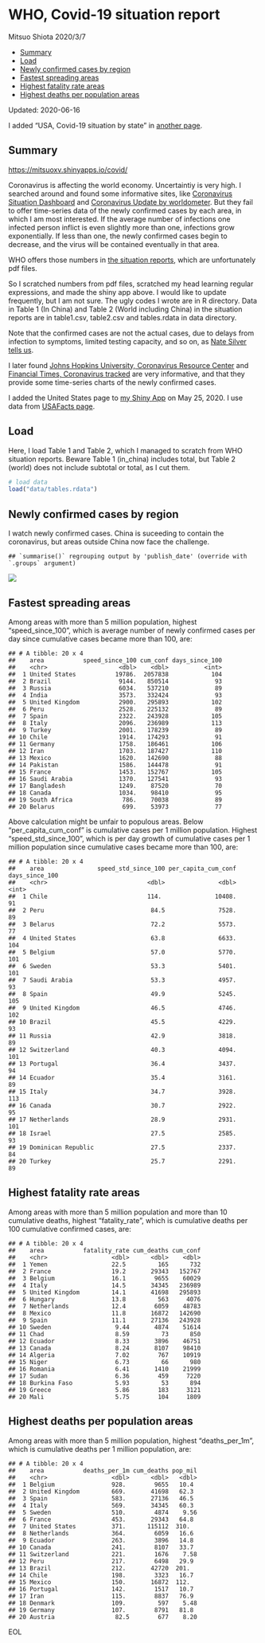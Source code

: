 WHO, Covid-19 situation report
================
Mitsuo Shiota
2020/3/7

  - [Summary](#summary)
  - [Load](#load)
  - [Newly confirmed cases by region](#newly-confirmed-cases-by-region)
  - [Fastest spreading areas](#fastest-spreading-areas)
  - [Highest fatality rate areas](#highest-fatality-rate-areas)
  - [Highest deaths per population
    areas](#highest-deaths-per-population-areas)

Updated: 2020-06-16

I added “USA, Covid-19 situation by state” in [another page](USA.md).

## Summary

<https://mitsuoxv.shinyapps.io/covid/>

Coronavirus is affecting the world economy. Uncertaintiy is very high. I
searched around and found some informative sites, like [Coronavirus
Situation
Dashboard](https://who.maps.arcgis.com/apps/opsdashboard/index.html#/c88e37cfc43b4ed3baf977d77e4a0667)
and [Coronavirus Update by
worldometer](https://www.worldometers.info/coronavirus/). But they fail
to offer time-series data of the newly confirmed cases by each area, in
which I am most interested. If the average number of infections one
infected person inflict is even slightly more than one, infections grow
exponentially. If less than one, the newly confirmed cases begin to
decrease, and the virus will be contained eventually in that area.

WHO offers those numbers in [the situation
reports](https://www.who.int/emergencies/diseases/novel-coronavirus-2019/situation-reports/),
which are unfortunately pdf files.

So I scratched numbers from pdf files, scratched my head learning
regular expressions, and made the shiny app above. I would like to
update frequently, but I am not sure. The ugly codes I wrote are in R
directory. Data in Table 1 (In China) and Table 2 (World including
China) in the situation reports are in table1.csv, table2.csv and
tables.rdata in data directory.

Note that the confirmed cases are not the actual cases, due to delays
from infection to symptoms, limited testing capacity, and so on, as
[Nate Silver tells
us](https://fivethirtyeight.com/features/coronavirus-case-counts-are-meaningless/).

I later found [Johns Hopkins University, Coronavirus Resource
Center](https://coronavirus.jhu.edu/) and [Financial Times, Coronavirus
tracked](https://www.ft.com/content/a26fbf7e-48f8-11ea-aeb3-955839e06441)
are very informative, and that they provide some time-series charts of
the newly confirmed cases.

I added the United States page to [my Shiny
App](https://mitsuoxv.shinyapps.io/covid/) on May 25, 2020. I use data
from [USAFacts
page](https://usafacts.org/visualizations/coronavirus-covid-19-spread-map/).

## Load

Here, I load Table 1 and Table 2, which I managed to scratch from WHO
situation reports. Beware Table 1 (in\_china) includes total, but Table
2 (world) does not include subtotal or total, as I cut them.

``` r
# load data
load("data/tables.rdata")
```

## Newly confirmed cases by region

I watch newly confirmed cases. China is suceeding to contain the
coronavirus, but areas outside China now face the challenge.

    ## `summarise()` regrouping output by 'publish_date' (override with `.groups` argument)

![](README_files/figure-gfm/chart-1.png)<!-- -->

## Fastest spreading areas

Among areas with more than 5 million population, highest
“speed\_since\_100”, which is average number of newly confirmed cases
per day since cumulative cases became more than 100, are:

    ## # A tibble: 20 x 4
    ##    area           speed_since_100 cum_conf days_since_100
    ##    <chr>                    <dbl>    <dbl>          <int>
    ##  1 United States           19786.  2057838            104
    ##  2 Brazil                   9144.   850514             93
    ##  3 Russia                   6034.   537210             89
    ##  4 India                    3573.   332424             93
    ##  5 United Kingdom           2900.   295893            102
    ##  6 Peru                     2528.   225132             89
    ##  7 Spain                    2322.   243928            105
    ##  8 Italy                    2096.   236989            113
    ##  9 Turkey                   2001.   178239             89
    ## 10 Chile                    1914.   174293             91
    ## 11 Germany                  1758.   186461            106
    ## 12 Iran                     1703.   187427            110
    ## 13 Mexico                   1620.   142690             88
    ## 14 Pakistan                 1586.   144478             91
    ## 15 France                   1453.   152767            105
    ## 16 Saudi Arabia             1370.   127541             93
    ## 17 Bangladesh               1249.    87520             70
    ## 18 Canada                   1034.    98410             95
    ## 19 South Africa              786.    70038             89
    ## 20 Belarus                   699.    53973             77

Above calculation might be unfair to populous areas. Below
“per\_capita\_cum\_conf” is cumulative cases per 1 million population.
Highest “speed\_std\_since\_100”, which is per day growth of cumulative
cases per 1 million population since cumulative cases became more than
100, are:

    ## # A tibble: 20 x 4
    ##    area               speed_std_since_100 per_capita_cum_conf days_since_100
    ##    <chr>                            <dbl>               <dbl>          <int>
    ##  1 Chile                            114.               10408.             91
    ##  2 Peru                              84.5               7528.             89
    ##  3 Belarus                           72.2               5573.             77
    ##  4 United States                     63.8               6633.            104
    ##  5 Belgium                           57.0               5770.            101
    ##  6 Sweden                            53.3               5401.            101
    ##  7 Saudi Arabia                      53.3               4957.             93
    ##  8 Spain                             49.9               5245.            105
    ##  9 United Kingdom                    46.5               4746.            102
    ## 10 Brazil                            45.5               4229.             93
    ## 11 Russia                            42.9               3818.             89
    ## 12 Switzerland                       40.3               4094.            101
    ## 13 Portugal                          36.4               3437.             94
    ## 14 Ecuador                           35.4               3161.             89
    ## 15 Italy                             34.7               3928.            113
    ## 16 Canada                            30.7               2922.             95
    ## 17 Netherlands                       28.9               2931.            101
    ## 18 Israel                            27.5               2585.             93
    ## 19 Dominican Republic                27.5               2337.             84
    ## 20 Turkey                            25.7               2291.             89

## Highest fatality rate areas

Among areas with more than 5 million population and more than 10
cumulative deaths, highest “fatality\_rate”, which is cumulative deaths
per 100 cumulative confirmed cases, are:

    ## # A tibble: 20 x 4
    ##    area           fatality_rate cum_deaths cum_conf
    ##    <chr>                  <dbl>      <dbl>    <dbl>
    ##  1 Yemen                  22.5         165      732
    ##  2 France                 19.2       29343   152767
    ##  3 Belgium                16.1        9655    60029
    ##  4 Italy                  14.5       34345   236989
    ##  5 United Kingdom         14.1       41698   295893
    ##  6 Hungary                13.8         563     4076
    ##  7 Netherlands            12.4        6059    48783
    ##  8 Mexico                 11.8       16872   142690
    ##  9 Spain                  11.1       27136   243928
    ## 10 Sweden                  9.44       4874    51614
    ## 11 Chad                    8.59         73      850
    ## 12 Ecuador                 8.33       3896    46751
    ## 13 Canada                  8.24       8107    98410
    ## 14 Algeria                 7.02        767    10919
    ## 15 Niger                   6.73         66      980
    ## 16 Romania                 6.41       1410    21999
    ## 17 Sudan                   6.36        459     7220
    ## 18 Burkina Faso            5.93         53      894
    ## 19 Greece                  5.86        183     3121
    ## 20 Mali                    5.75        104     1809

## Highest deaths per population areas

Among areas with more than 5 million population, highest
“deaths\_per\_1m”, which is cumulative deaths per 1 million
population, are:

    ## # A tibble: 20 x 4
    ##    area           deaths_per_1m cum_deaths pop_mil
    ##    <chr>                  <dbl>      <dbl>   <dbl>
    ##  1 Belgium                928.        9655   10.4 
    ##  2 United Kingdom         669.       41698   62.3 
    ##  3 Spain                  583.       27136   46.5 
    ##  4 Italy                  569.       34345   60.3 
    ##  5 Sweden                 510.        4874    9.56
    ##  6 France                 453.       29343   64.8 
    ##  7 United States          371.      115112  310.  
    ##  8 Netherlands            364.        6059   16.6 
    ##  9 Ecuador                263.        3896   14.8 
    ## 10 Canada                 241.        8107   33.7 
    ## 11 Switzerland            221.        1676    7.58
    ## 12 Peru                   217.        6498   29.9 
    ## 13 Brazil                 212.       42720  201.  
    ## 14 Chile                  198.        3323   16.7 
    ## 15 Mexico                 150.       16872  112.  
    ## 16 Portugal               142.        1517   10.7 
    ## 17 Iran                   115.        8837   76.9 
    ## 18 Denmark                109.         597    5.48
    ## 19 Germany                107.        8791   81.8 
    ## 20 Austria                 82.5        677    8.20

EOL

